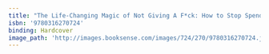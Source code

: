 ```yaml
---
title: "The Life-Changing Magic of Not Giving A F*ck: How to Stop Spending Time You Don't Have with People You Don't Like Doing Things You Don't Want to Do"
isbn: '9780316270724'
binding: Hardcover
image_path: 'http://images.booksense.com/images/724/270/9780316270724.jpg'
---
```



